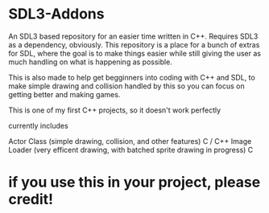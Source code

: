 # SDL3-Addons
An SDL3 based repository for an easier time written in C++.
Requires SDL3 as a dependency, obviously.
This repository is a place for a bunch of extras for SDL,
where the goal is to make things easier while still giving
the user as much handling on what is happening as possible.

This is also made to help get begginners into coding with
C++ and SDL, to make simple drawing and collision handled
by this so you can focus on getting better and making games.

This is one of my first C++ projects, so it
doesn't work perfectly

currently includes

Actor Class (simple drawing, collision, and other features) C / C++
Image Loader (very efficent drawing, with batched sprite drawing in progress) C
# if you use this in your project, please credit!
